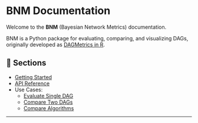 # BNM Documentation

Welcome to the **BNM** (Bayesian Network Metrics) documentation.

BNM is a Python package for evaluating, comparing, and visualizing DAGs, originally developed as [DAGMetrics in R](https://github.com/averinpa/DAGMetrics).

## 📖 Sections

- [Getting Started](https://github.com/averinpa/bnm/blob/main/docs/getting_strated.md)
- [API Reference](https://github.com/averinpa/bnm/blob/main/docs/api_reference.md)
- Use Cases: 
    - [Evaluate Single DAG](https://github.com/averinpa/bnm/blob/main/use%20cases/evaluate%20single%20DAG.ipynb)
    - [Compare Two DAGs](https://github.com/averinpa/bnm/blob/main/use%20cases/compare%20two%20DAGs.ipynb)
    - [Compare Algorithms](https://github.com/averinpa/bnm/blob/main/use%20cases/compare%20algorithms.ipynb)

---
